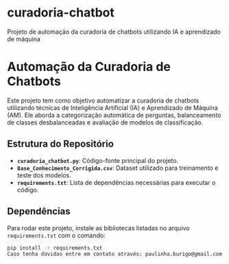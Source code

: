 # curadoria-chatbot
Projeto de automação da curadoria de chatbots utilizando IA e aprendizado de máquina
# Automação da Curadoria de Chatbots

Este projeto tem como objetivo automatizar a curadoria de chatbots utilizando técnicas de Inteligência Artificial (IA) e Aprendizado de Máquina (AM). Ele aborda a categorização automática de perguntas, balanceamento de classes desbalanceadas e avaliação de modelos de classificação.

## Estrutura do Repositório
- **`curadoria_chatbot.py`**: Código-fonte principal do projeto.
- **`Base_Conhecimento_Corrigida.csv`**: Dataset utilizado para treinamento e teste dos modelos.
- **`requirements.txt`**: Lista de dependências necessárias para executar o código.

## Dependências
Para rodar este projeto, instale as bibliotecas listadas no arquivo `requirements.txt` com o comando:
```bash
pip install -r requirements.txt
Caso tenha dúvidas entre em contato através: paulinha.burigo@gmail.com
